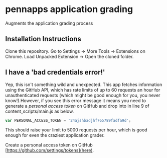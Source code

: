 # pennapps application grading
Augments the application grading process

## Installation Instructions

Clone this repository.
Go to Settings -> More Tools -> Extensions on Chrome.
Load Unpacked Extension -> Open the cloned folder.

## I have a 'bad credentials error!'

Yep, this isn't something wild and unexpected. This app fetches information using the GitHub API, which has rate limits of up to 60 requests an hour for unauthenticated requests (which might be good enough for you, you never know!).However, if you see this error message it means you need to generate a _personal access token_ on GitHub and drop into in line 9 of content_scripts/main.js as below.

```javascript
var PERSONAL_ACCESS_TOKEN = '24ajshbadjhf765789fadfa9d';
```

This should raise your limit to 5000 requests per hour, which is good enough for even the craziest application grader.

Create a personal access token on GitHub [https://github.com/settings/tokens](here).


